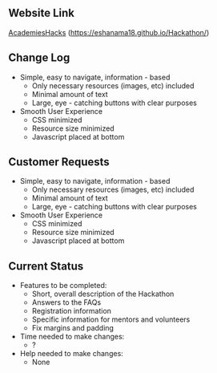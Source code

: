 ## Website Link
<a href="https://eshanama18.github.io/Hackathon/" target="_blank">AcademiesHacks</a> (https://eshanama18.github.io/Hackathon/)

## Change Log

-   Simple, easy to navigate, information - based
    -   Only necessary resources (images, etc) included
    -   Minimal amount of text
    -   Large, eye - catching buttons with clear purposes
-   Smooth User Experience
    -   CSS minimized
    -   Resource size minimized
    -   Javascript placed at bottom

## Customer Requests

- Simple, easy to navigate, information - based
    -  Only necessary resources (images, etc) included
    -   Minimal amount of text
    -   Large, eye - catching buttons with clear purposes
-   Smooth User Experience
    -   CSS minimized
    -   Resource size minimized
    -   Javascript placed at bottom

## Current Status

- Features to be completed:
    - Short, overall description of the Hackathon
    - Answers to the FAQs
    - Registration information
    - Specific information for mentors and volunteers
    - Fix margins and padding
- Time needed to make changes:
    - ?
- Help needed to make changes:
    - None
